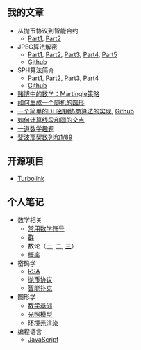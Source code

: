 ## 我的文章
 * 从抛币协议到智能合约
   * [Part1](/blog/2025/02/MentalPoker01.md), [Part2](/blog/2025/02/MentalPoker02.md)
 * JPEG算法解密 
   * [Part1](/blog/2025/02/JPEG001.md), [Part2](/blog/2025/02/JPEG002.md), [Part3](/blog/2025/02/JPEG003.md), [Part4](/blog/2025/02/JPEG004.md), [Part5](/blog/2025/02/JPEG005.md)
   * [Github](http://github.com/thejinchao/jpeg_encoder)
 * SPH算法简介
   * [Part1](/blog/2025/02/SPH001.md), [Part2](/blog/2025/02/SPH002.md), [Part3](/blog/2025/02/SPH003.md), [Part4](/blog/2025/02/SPH004.md)
   * [Github](https://github.com/thejinchao/fluid)
 * [赌博中的数学：Martingle策略](/blog/2025/02/Martingle.md)
 * [如何生成一个随机的圆形](/blog/2025/02/RandRound.md)
 * [一个简单的DH密钥协商算法的实现](/blog/2025/02/DH.md), [Github](https://github.com/thejinchao/dhexchange)
 * [如何计算线段和圆的交点](/blog/2025/02/SegmentCircle.md)
 * [一道数学趣题](/blog/2025/02/Ellipse.md)
 * [斐波那契数列和1/89](/blog/2025/02/Fibonacci.md)

## 开源项目
 * [Turbolink](https://github.com/thejinchao/turbolink)

## 个人笔记
 * 数学相关
   * [常用数学符号](/note/math/symbol.md)
   * [群](/note/math//group.md)
   * 数论（[一](/note/math//number_theory_1.md), [二](/note/math/number_theory_2.md), [三](/note/math/number_theory_3.md)）
   * [概率](/note/math/probability.md)
 * 密码学
   * [RSA](/note/cryptography/rsa.md)
   * [抛币协议](/note/cryptography/flip_coin.md)
   * [智能扑克](/note/cryptography/mental_poker.md)
 * 图形学
   * [数学基础](/note/graphics/math/)
   * [光照模型](/note/graphics/illumination_model/)
   * [环境光渲染](/note/graphics/image_based_lighting/)
 * 编程语言
   * [JavaScript](/note/language/javascript/)
